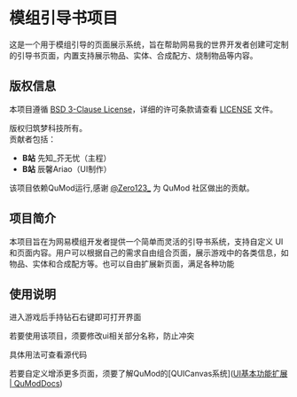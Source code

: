 # 模组引导书项目

这是一个用于模组引导的页面展示系统，旨在帮助网易我的世界开发者创建可定制的引导书页面，内置支持展示物品、实体、合成配方、烧制物品等内容。

## 版权信息

本项目遵循 [BSD 3-Clause License](https://opensource.org/licenses/BSD-3-Clause)，详细的许可条款请查看 [LICENSE](./LICENSE) 文件。

版权归筑梦科技所有。  
贡献者包括：

- **B站** 先知_芥无忧（主程）
- **B站** 辰馨Ariao（UI制作）

该项目依赖QuMod运行,感谢 [@Zero123_](https://github.com/Zero123_) 为 QuMod 社区做出的贡献。

## 项目简介

本项目旨在为网易模组开发者提供一个简单而灵活的引导书系统，支持自定义 UI 和页面内容。用户可以根据自己的需求自由组合页面，展示游戏中的各类信息，如物品、实体和合成配方等。也可以自由扩展新页面，满足各种功能



## 使用说明

进入游戏后手持钻石右键即可打开界面

若要使用该项目，须要修改ui相关部分名称，防止冲突

具体用法可查看源代码

若要自定义增添更多页面，须要了解QuMod的[QUICanvas系统]([UI基本功能扩展 | QuModDocs](http://qumod.cc/QuModLibs/Modules/UI/Client.html))